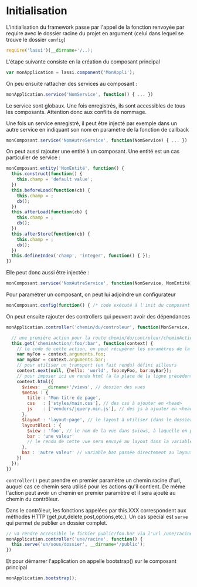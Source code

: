 Initialisation
==============

L'initialisation du framework passe par l'appel de la fonction renvoyée par require
avec le dossier racine du projet en argument (celui dans lequel se trouve le
dossier `config`)

```javascript
require('lassi')(__dirname+'/..);
```

L'étape suivante consiste en la création du composant principal

```javascript
var monApplication = lassi.component('MonAppli');
```

On peu ensuite rattacher des services au composant :

```javascript
monApplication.service('NomService', function() { ... })
```

Le service sont globaux. Une fois enregistrés, ils sont accessibles de tous les
composants. Attention donc aux conflits de nommage.

Une fois un service enregistré, il peut être injecté par exemple dans un autre service en
indiquant son nom en paramètre de la fonction de callback

```javascript
monComposant.service('NomAutreService', function(NomService) { ... })
```

On peut aussi rajouter une entité à un composant. Une entité est un cas particulier de
service :

```javascript
monComposant.entity('NomEntité', function() {
  this.construct(function() {
    this.champ = 'default value';
  })
  this.beforeLoad(function(cb) {
    this.champ = ;
    cb();
  })
  this.afterLoad(function(cb) {
    this.champ = ;
    cb();
  })
  this.afterStore(function(cb) {
    this.champ = ;
    cb();
  })
  this.defineIndex('champ', 'integer', function() { });
})
```

Elle peut donc aussi être injectée :

```javascript
monComposant.service('NomAutreService', function(NomService, NomEntité) { ... })
```

Pour paramétrer un composant, on peut lui adjoindre un configurateur

```javascript
monComposant.config(function() { /* code exécuté à l'init du composant */ })
```

On peut ensuite rajouter des controllers qui peuvent avoir des dépendances

```javascript
monApplication.controller('chemin/du/controleur', function(MonService, MonEntité) {

  // une première action pour la route chemin/du/controleur/cheminAction/*/* en get
  this.get('cheminAction/:foo/:bar', function(context) {
    // le code de cette action, on peut récupérer les paramètres de la route passée en 1er argument
    var myFoo = context.arguments.foo;
    var myBar = context.arguments.bar;
    // pour utiliser un transport (en fait rendu) défini ailleurs
    context.next(null, {hello: 'world', foo:myFoo, bar:myBar});
    // pour imposer ici un rendu html (à la place de la ligne précédente)
    context.html({
      $views: __dirname+'/views', // dossier des vues
      $metas : {
        title : 'Mon titre de page',
        css   : ['styles/main.css'], // des css à ajouter en <head>
        js    : ['vendors/jquery.min.js'], // des js à ajouter en <head>
      },
      $layout : 'layout-page', // le layout à utiliser (dans le dossier views)
      layoutBloc1 : {
        $view : 'foo', // le nom de la vue dans $views, à laquelle on passera les variables qui suivent
        bar : 'une valeur'
        // le rendu de cette vue sera envoyé au layout dans la variable layoutBloc1
      },
      baz : 'autre valeur' // variable baz passée directement au layout
    })
  });
})
```

`controller()` peut prendre en premier paramètre un chemin racine d'url, auquel cas ce chemin
sera utilisé pour les actions qu'il contient. De même l'action peut avoir un chemin en
premier paramètre et il sera ajouté au chemin du contrôleur.

Dans le contrôleur, les fonctions appelées par this.XXX correspondent aux méthodes HTTP
(get,put,delete,post,options,etc.). Un cas spécial est `serve` qui permet de publier
un dossier complet.

```javascript
// va rendre accessible le fichier public/foo.bar via l'url /une/racine/un/sous/dossier/foo.bar
monApplication.controller('une/racine', function() {
  this.serve('un/sous/dossier', __dirname+'/public');
})
```

Et pour démarrer l'application on appelle bootstrap() sur le composant principal

```javascript
monApplication.bootstrap();
```
